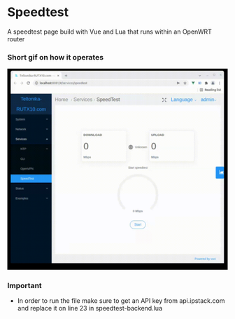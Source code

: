 # Speedtest
A speedtest page build with Vue and Lua that runs within an OpenWRT router

### Short gif on how it operates
![Alt Text](/git-repo-readme-files/demonstration.gif)

### Important
- In order to run the file make sure to get an API key from api.ipstack.com and replace it on line 23 in speedtest-backend.lua
